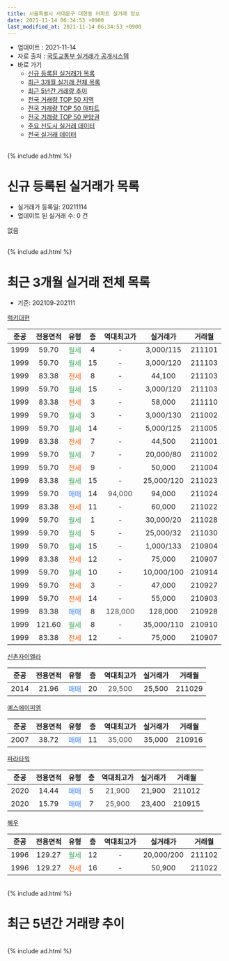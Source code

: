 ```yaml
---
title: 서울특별시 서대문구 대현동 아파트 실거래 정보
date: 2021-11-14 06:34:53 +0900
last_modified_at: 2021-11-14 06:34:53 +0900
---
```


* 업데이트 : 2021-11-14
* 자료 출처 : [국토교통부 실거래가 공개시스템](http://rt.molit.go.kr)
* 바로 가기
    * [신규 등록된 실거래가 목록](#신규-등록된-실거래가-목록)
    * [최근 3개월 실거래 전체 목록](#최근-3개월-실거래-전체-목록)
    * [최근 5년간 거래량 추이](#최근-5년간-거래량-추이)
    * [전국 거래량 TOP 50 지역](https://inasie.github.io/apt-trade-info/최근-3개월-전국에서-가장-거래가-많이-발생한-지역)
    * [전국 거래량 TOP 50 아파트](https://inasie.github.io/apt-trade-info/최근-3개월-전국에서-가장-거래가-많이-발생한-아파트)
    * [전국 거래량 TOP 50 분양권](https://inasie.github.io/apt-trade-info/최근-3개월-전국에서-가장-거래가-많이-발생한-분양권)
    * [주요 신도시 실거래 데이터](https://inasie.github.io/apt-trade-info/주요-신도시)
    * [전국 실거래 데이터](https://inasie.github.io/apt-trade-info/전국)
<br>
{% include ad.html %}
<br>

# 신규 등록된 실거래가 목록
* 실거래가 등록일: 20211114
* 업데이트 된 실거래 수: 0 건

없음

<br>
{% include ad.html %}
<br>

# 최근 3개월 실거래 전체 목록
* 기준: 202109-202111


[럭키대현](https://search.naver.com/search.naver?query=%EC%84%9C%EC%9A%B8%ED%8A%B9%EB%B3%84%EC%8B%9C+%EC%84%9C%EB%8C%80%EB%AC%B8%EA%B5%AC+%EB%8C%80%ED%98%84%EB%8F%99+%EB%9F%AD%ED%82%A4%EB%8C%80%ED%98%84)

|준공|전용면적|유형|층|역대최고가|실거래가|거래월|
|:---:|:---:|:---:|:---:|:---:|:---:|:---:|
|1999|59.70|<span style="color:#34a853">월세</span>|4|<span style="color:#444444">-</span>|3,000/115|211101|
|1999|59.70|<span style="color:#34a853">월세</span>|15|<span style="color:#444444">-</span>|3,000/120|211103|
|1999|83.38|<span style="color:#ff5a00">전세</span>|8|<span style="color:#444444">-</span>|44,100|211103|
|1999|59.70|<span style="color:#34a853">월세</span>|15|<span style="color:#444444">-</span>|3,000/120|211103|
|1999|83.38|<span style="color:#ff5a00">전세</span>|3|<span style="color:#444444">-</span>|58,000|211110|
|1999|59.70|<span style="color:#34a853">월세</span>|3|<span style="color:#444444">-</span>|3,000/130|211002|
|1999|59.70|<span style="color:#34a853">월세</span>|14|<span style="color:#444444">-</span>|5,000/125|211005|
|1999|83.38|<span style="color:#ff5a00">전세</span>|7|<span style="color:#444444">-</span>|44,500|211001|
|1999|59.70|<span style="color:#34a853">월세</span>|7|<span style="color:#444444">-</span>|20,000/80|211002|
|1999|59.70|<span style="color:#ff5a00">전세</span>|9|<span style="color:#444444">-</span>|50,000|211004|
|1999|83.38|<span style="color:#34a853">월세</span>|15|<span style="color:#444444">-</span>|25,000/120|211023|
|1999|59.70|<span style="color:#4285f3">매매</span>|14|<span style="color:#444444">94,000</span>|94,000|211024|
|1999|83.38|<span style="color:#ff5a00">전세</span>|11|<span style="color:#444444">-</span>|60,000|211022|
|1999|59.70|<span style="color:#34a853">월세</span>|1|<span style="color:#444444">-</span>|30,000/20|211028|
|1999|59.70|<span style="color:#34a853">월세</span>|5|<span style="color:#444444">-</span>|25,000/32|211030|
|1999|59.70|<span style="color:#34a853">월세</span>|15|<span style="color:#444444">-</span>|1,000/133|210904|
|1999|83.38|<span style="color:#ff5a00">전세</span>|12|<span style="color:#444444">-</span>|75,000|210907|
|1999|59.70|<span style="color:#34a853">월세</span>|10|<span style="color:#444444">-</span>|10,000/100|210914|
|1999|59.70|<span style="color:#ff5a00">전세</span>|3|<span style="color:#444444">-</span>|47,000|210927|
|1999|59.70|<span style="color:#ff5a00">전세</span>|14|<span style="color:#444444">-</span>|55,000|210903|
|1999|83.38|<span style="color:#4285f3">매매</span>|8|<span style="color:#444444">128,000</span>|128,000|210928|
|1999|121.60|<span style="color:#34a853">월세</span>|8|<span style="color:#444444">-</span>|35,000/110|210910|
|1999|83.38|<span style="color:#ff5a00">전세</span>|12|<span style="color:#444444">-</span>|75,000|210907|

[신촌자이엘라](https://search.naver.com/search.naver?query=%EC%84%9C%EC%9A%B8%ED%8A%B9%EB%B3%84%EC%8B%9C+%EC%84%9C%EB%8C%80%EB%AC%B8%EA%B5%AC+%EB%8C%80%ED%98%84%EB%8F%99+%EC%8B%A0%EC%B4%8C%EC%9E%90%EC%9D%B4%EC%97%98%EB%9D%BC)

|준공|전용면적|유형|층|역대최고가|실거래가|거래월|
|:---:|:---:|:---:|:---:|:---:|:---:|:---:|
|2014|21.96|<span style="color:#4285f3">매매</span>|20|<span style="color:#444444">29,500</span>|25,500|211029|

[예스에이피엠](https://search.naver.com/search.naver?query=%EC%84%9C%EC%9A%B8%ED%8A%B9%EB%B3%84%EC%8B%9C+%EC%84%9C%EB%8C%80%EB%AC%B8%EA%B5%AC+%EB%8C%80%ED%98%84%EB%8F%99+%EC%98%88%EC%8A%A4%EC%97%90%EC%9D%B4%ED%94%BC%EC%97%A0)

|준공|전용면적|유형|층|역대최고가|실거래가|거래월|
|:---:|:---:|:---:|:---:|:---:|:---:|:---:|
|2007|38.72|<span style="color:#4285f3">매매</span>|11|<span style="color:#444444">35,000</span>|35,000|210916|

[파라타워](https://search.naver.com/search.naver?query=%EC%84%9C%EC%9A%B8%ED%8A%B9%EB%B3%84%EC%8B%9C+%EC%84%9C%EB%8C%80%EB%AC%B8%EA%B5%AC+%EB%8C%80%ED%98%84%EB%8F%99+%ED%8C%8C%EB%9D%BC%ED%83%80%EC%9B%8C)

|준공|전용면적|유형|층|역대최고가|실거래가|거래월|
|:---:|:---:|:---:|:---:|:---:|:---:|:---:|
|2020|14.44|<span style="color:#4285f3">매매</span>|5|<span style="color:#444444">21,900</span>|21,900|211012|
|2020|15.79|<span style="color:#4285f3">매매</span>|7|<span style="color:#444444">25,900</span>|23,400|210915|

[혜우](https://search.naver.com/search.naver?query=%EC%84%9C%EC%9A%B8%ED%8A%B9%EB%B3%84%EC%8B%9C+%EC%84%9C%EB%8C%80%EB%AC%B8%EA%B5%AC+%EB%8C%80%ED%98%84%EB%8F%99+%ED%98%9C%EC%9A%B0)

|준공|전용면적|유형|층|역대최고가|실거래가|거래월|
|:---:|:---:|:---:|:---:|:---:|:---:|:---:|
|1996|129.27|<span style="color:#34a853">월세</span>|12|<span style="color:#444444">-</span>|20,000/200|211102|
|1996|129.27|<span style="color:#ff5a00">전세</span>|16|<span style="color:#444444">-</span>|50,900|211022|


<br>
{% include ad.html %}
<br>

# 최근 5년간 거래량 추이


<div style="width:100%;">
    <canvas id="deal_progress" height="200"></canvas>
</div>

<script>
new Chart(document.getElementById("deal_progress"), {
    type: 'line',
    data: {
        labels: ['201611','201612','201701','201702','201703','201704','201705','201706','201707','201708','201709','201710','201711','201712','201801','201802','201803','201804','201805','201806','201807','201808','201809','201810','201811','201812','201901','201902','201903','201904','201905','201906','201907','201908','201909','201910','201911','201912','202001','202002','202003','202004','202005','202006','202007','202008','202009','202010','202011','202012','202101','202102','202103','202104','202105','202106','202107','202108','202109','202110','202111'],
        datasets: [{
            label: '매매',
            pointRadius: 1,
            data: [3, 4, 1, 6, 6, 5, 11, 10, 9, 4, 4, 5, 6, 10, 21, 6, 8, 2, 5, 6, 6, 8, 1, 3, 3, 3, 0, 1, 4, 0, 2, 6, 4, 3, 9, 9, 11, 7, 7, 1, 2, 2, 2, 7, 15, 2, 8, 4, 8, 10, 1, 3, 5, 8, 10, 2, 3, 4, 3, 3, 0],
            borderColor: "rgba(255, 201, 14, 1)",
            backgroundColor: "rgba(255, 201, 14, 0.5)",
            fill: false,
            lineTension: 0
        },{
            label: '전월세',
            pointRadius: 1,
            data: [9, 17, 14, 20, 9, 6, 8, 9, 12, 7, 9, 11, 11, 19, 29, 20, 11, 10, 10, 9, 9, 16, 5, 9, 12, 22, 28, 12, 5, 7, 10, 13, 17, 13, 9, 4, 12, 21, 25, 23, 5, 9, 16, 9, 12, 16, 15, 14, 8, 17, 17, 8, 11, 11, 26, 24, 15, 15, 7, 10, 6],
            borderColor: "rgba(0, 141, 185, 1)",
            backgroundColor: "rgba(0, 141, 185, 0.5)",
            fill: false,
            lineTension: 0
        }
        ]
    },
    options: {
        responsive: true,
        title: {
            display: false
        },
        tooltips: {
            mode: 'index',
            intersect: false
        },
        hover: {
            mode: 'nearest',
            intersect: true
        },
        scales: {
            xAxes: [{
                display: true,
                scaleLabel: {
                    display: true,
                    labelString: '년/월'
                }
            }],
            yAxes: [{
                display: true,
                ticks: {
                    suggestedMin: 0,
                },
                scaleLabel: {
                    display: true,
                    labelString: '실거래 수'
                }
            }]
        }
    }
});

</script>


<br>
{% include ad.html %}
<br>

